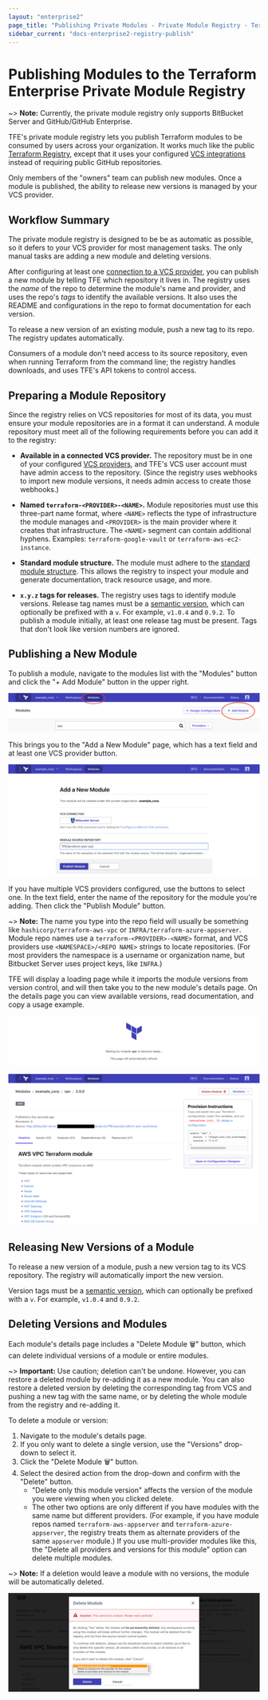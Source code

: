 ```yaml
---
layout: "enterprise2"
page_title: "Publishing Private Modules - Private Module Registry - Terraform Enterprise Beta"
sidebar_current: "docs-enterprise2-registry-publish"
---
```


[vcs]: ../vcs/index.html

# Publishing Modules to the Terraform Enterprise Private Module Registry

~> **Note:** Currently, the private module registry only supports BitBucket Server and GitHub/GitHub Enterprise.

TFE's private module registry lets you publish Terraform modules to be consumed by users across your organization. It works much like the public [Terraform Registry](/docs/registry/index.html), except that it uses your configured [VCS integrations][vcs] instead of requiring public GitHub repositories.

Only members of the "owners" team can publish new modules. Once a module is published, the ability to release new versions is managed by your VCS provider.

## Workflow Summary

The private module registry is designed to be be as automatic as possible, so it defers to your VCS provider for most management tasks. The only manual tasks are adding a new module and deleting versions.

After configuring at least one [connection to a VCS provider][vcs], you can publish a new module by telling TFE which repository it lives in. The registry uses the _name_ of the repo to determine the module's name and provider, and uses the repo's _tags_ to identify the available versions. It also uses the README and configurations in the repo to format documentation for each version.

To release a new version of an existing module, push a new tag to its repo. The registry updates automatically.

Consumers of a module don't need access to its source repository, even when running Terraform from the command line; the registry handles downloads, and uses TFE's API tokens to control access.

## Preparing a Module Repository

Since the registry relies on VCS repositories for most of its data, you must ensure your module repositories are in a format it can understand. A module repository must meet all of the following requirements before you can add it to the registry:

- **Available in a connected VCS provider.** The repository must be in one of
your configured [VCS providers][vcs], and TFE's VCS user account must have admin
access to the repository. (Since the registry uses webhooks to import new module
versions, it needs admin access to create those webhooks.)

- **Named `terraform-<PROVIDER>-<NAME>`.** Module repositories must use this
three-part name format, where `<NAME>` reflects the type of infrastructure the
module manages and `<PROVIDER>` is the main provider where it creates that
infrastructure. The `<NAME>` segment can contain additional hyphens. Examples:
`terraform-google-vault` or `terraform-aws-ec2-instance`.

- **Standard module structure.** The module must adhere to the
[standard module structure](/docs/modules/create.html#standard-module-structure).
This allows the registry to inspect your module and generate documentation,
track resource usage, and more.

- **`x.y.z` tags for releases.** The registry uses tags to identify module
versions. Release tag names must be a [semantic version](http://semver.org),
which can optionally be prefixed with a `v`. For example, `v1.0.4` and `0.9.2`.
To publish a module initially, at least one release tag must be present. Tags
that don't look like version numbers are ignored.

## Publishing a New Module

To publish a module, navigate to the modules list with the "Modules" button and click the "+ Add Module" button in the upper right.

![TFE screenshot: the "modules" button and the "+Add Module" button](./images/publish-add-button.png)

This brings you to the "Add a New Module" page, which has a text field and at least one VCS provider button.

![TFE screenshot: the "add a new module" page, with a repository name entered](./images/publish-add-module.png)

If you have multiple VCS providers configured, use the buttons to select one. In the text field, enter the name of the repository for the module you're adding. Then click the "Publish Module" button.

~> **Note:** The name you type into the repo field will usually be something like `hashicorp/terraform-aws-vpc` or `INFRA/terraform-azure-appserver`. Module repo names use a `terraform-<PROVIDER>-<NAME>` format, and VCS providers use `<NAMESPACE>/<REPO NAME>` strings to locate repositories. (For most providers the namespace is a username or organization name, but Bitbucket Server uses project keys, like `INFRA`.)

TFE will display a loading page while it imports the module versions from version control, and will then take you to the new module's details page. On the details page you can view available versions, read documentation, and copy a usage example.

![TFE screenshot: the module loading page](./images/publish-loading.png)

![TFE screenshot: a module details page](./images/publish-module-details.png)

## Releasing New Versions of a Module

To release a new version of a module, push a new version tag to its VCS repository. The registry will automatically import the new version.

Version tags must be a [semantic version](http://semver.org), which can optionally be prefixed with a `v`. For example, `v1.0.4` and `0.9.2`.

## Deleting Versions and Modules

Each module's details page includes a "Delete Module 🗑" button, which can delete individual versions of a module or entire modules.

~> **Important:** Use caution; deletion can't be undone. However, you can restore a deleted module by re-adding it as a new module. You can also restore a deleted version by deleting the corresponding tag from VCS and pushing a new tag with the same name, or by deleting the whole module from the registry and re-adding it.

To delete a module or version:

1. Navigate to the module's details page.
2. If you only want to delete a single version, use the "Versions" drop-down to select it.
3. Click the "Delete Module 🗑" button.
4. Select the desired action from the drop-down and confirm with the "Delete" button.
    - "Delete only this module version" affects the version of the module you were viewing when you clicked delete.
    - The other two options are only different if you have modules with the same name but different providers. (For example, if you have module repos named `terraform-aws-appserver` and `terraform-azure-appserver`, the registry treats them as alternate providers of the same `appserver` module.) If you use multi-provider modules like this, the "Delete all providers and versions for this module" option can delete multiple modules.

~> **Note:** If a deletion would leave a module with no versions, the module will be automatically deleted.

![TFE screenshot: the deletion dialog](./images/publish-delete.png)
